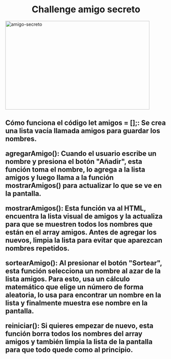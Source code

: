 <h1 align="center"> Challenge amigo secreto </h1>
<img align="center" width="450" height="277" alt="amigo-secreto" src="https://github.com/user-attachments/assets/ac9d41de-24d9-46e5-9613-643fa9b8ecc4" />

<h2 aling = "center" Challenge terminado!  </h2>


Cómo funciona el código
let amigos = [];: Se crea una lista vacía llamada amigos para guardar los nombres.

agregarAmigo(): Cuando el usuario escribe un nombre y presiona el botón "Añadir", esta función toma el nombre, lo agrega a la lista amigos y luego llama a la función mostrarAmigos() para actualizar lo que se ve en la pantalla.

mostrarAmigos(): Esta función va al HTML, encuentra la lista visual de amigos y la actualiza para que se muestren todos los nombres que están en el array amigos. Antes de agregar los nuevos, limpia la lista para evitar que aparezcan nombres repetidos.

sortearAmigo(): Al presionar el botón "Sortear", esta función selecciona un nombre al azar de la lista amigos. Para esto, usa un cálculo matemático que elige un número de forma aleatoria, lo usa para encontrar un nombre en la lista y finalmente muestra ese nombre en la pantalla.

reiniciar(): Si quieres empezar de nuevo, esta función borra todos los nombres del array amigos y también limpia la lista de la pantalla para que todo quede como al principio.
